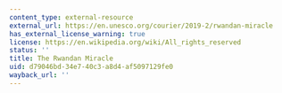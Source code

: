 ```yaml
---
content_type: external-resource
external_url: https://en.unesco.org/courier/2019-2/rwandan-miracle
has_external_license_warning: true
license: https://en.wikipedia.org/wiki/All_rights_reserved
status: ''
title: The Rwandan Miracle
uid: d79046bd-34e7-40c3-a8d4-af5097129fe0
wayback_url: ''
---
```

